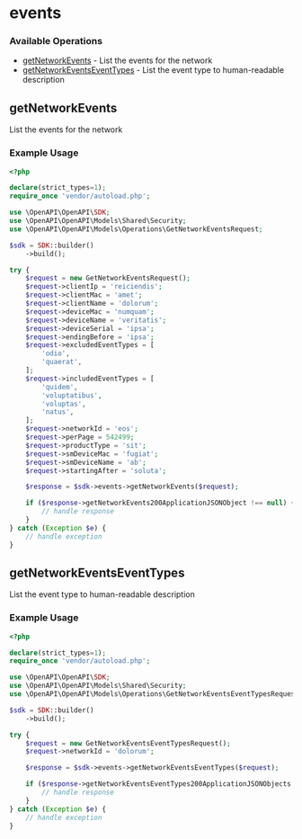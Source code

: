 # events

### Available Operations

* [getNetworkEvents](#getnetworkevents) - List the events for the network
* [getNetworkEventsEventTypes](#getnetworkeventseventtypes) - List the event type to human-readable description

## getNetworkEvents

List the events for the network

### Example Usage

```php
<?php

declare(strict_types=1);
require_once 'vendor/autoload.php';

use \OpenAPI\OpenAPI\SDK;
use \OpenAPI\OpenAPI\Models\Shared\Security;
use \OpenAPI\OpenAPI\Models\Operations\GetNetworkEventsRequest;

$sdk = SDK::builder()
    ->build();

try {
    $request = new GetNetworkEventsRequest();
    $request->clientIp = 'reiciendis';
    $request->clientMac = 'amet';
    $request->clientName = 'dolorum';
    $request->deviceMac = 'numquam';
    $request->deviceName = 'veritatis';
    $request->deviceSerial = 'ipsa';
    $request->endingBefore = 'ipsa';
    $request->excludedEventTypes = [
        'odio',
        'quaerat',
    ];
    $request->includedEventTypes = [
        'quidem',
        'voluptatibus',
        'voluptas',
        'natus',
    ];
    $request->networkId = 'eos';
    $request->perPage = 542499;
    $request->productType = 'sit';
    $request->smDeviceMac = 'fugiat';
    $request->smDeviceName = 'ab';
    $request->startingAfter = 'soluta';

    $response = $sdk->events->getNetworkEvents($request);

    if ($response->getNetworkEvents200ApplicationJSONObject !== null) {
        // handle response
    }
} catch (Exception $e) {
    // handle exception
}
```

## getNetworkEventsEventTypes

List the event type to human-readable description

### Example Usage

```php
<?php

declare(strict_types=1);
require_once 'vendor/autoload.php';

use \OpenAPI\OpenAPI\SDK;
use \OpenAPI\OpenAPI\Models\Shared\Security;
use \OpenAPI\OpenAPI\Models\Operations\GetNetworkEventsEventTypesRequest;

$sdk = SDK::builder()
    ->build();

try {
    $request = new GetNetworkEventsEventTypesRequest();
    $request->networkId = 'dolorum';

    $response = $sdk->events->getNetworkEventsEventTypes($request);

    if ($response->getNetworkEventsEventTypes200ApplicationJSONObjects !== null) {
        // handle response
    }
} catch (Exception $e) {
    // handle exception
}
```
